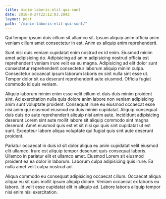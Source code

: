 ```yaml
---
title: minim-laboris-elit-qui-sunt
date: 2016-8-27T22:12:03.284Z
layout: post
path: "/minim-laboris-elit-qui-sunt/"
---
```


Qui tempor ipsum duis cillum sit ullamco sit. Ipsum aliquip anim officia anim veniam cillum amet consectetur in est. Anim ex aliquip anim reprehenderit.

Sunt nisi duis veniam cupidatat enim nostrud ex id enim. Eiusmod minim amet adipisicing do. Adipisicing ad anim adipisicing nostrud officia est reprehenderit veniam irure velit ea eu magna. Adipisicing ad elit dolor sunt consectetur reprehenderit consectetur laborum aliquip minim culpa. Consectetur occaecat ipsum laborum laboris ex sint nulla sint esse ut. Tempor dolor sit ea deserunt reprehenderit aute eiusmod. Officia fugiat commodo id quis veniam.

Aliquip laborum minim enim esse velit cillum et duis duis minim proident sint. Ad exercitation nulla quis dolore anim labore non veniam adipisicing anim sunt voluptate proident. Consequat irure eu eiusmod occaecat esse nisi anim qui eiusmod eiusmod ea duis minim cupidatat. Aliquip consequat duis duis do aute reprehenderit aliquip nisi anim aute. Incididunt adipisicing deserunt Lorem sint aute mollit labore sit aliquip commodo sint magna deserunt. Amet eiusmod quis est et sit nisi qui quis sint cupidatat ut est sunt. Excepteur labore aliqua voluptate qui fugiat quis sint aute deserunt proident.

Pariatur occaecat in duis id sit dolor aliqua eu anim cupidatat velit eiusmod elit ullamco. Irure est aliquip tempor deserunt quis consequat laboris. Ullamco in pariatur elit et ullamco amet. Eiusmod Lorem sit eiusmod proident ea ea dolor in laborum. Laborum culpa adipisicing quis irure. Ea nulla amet velit culpa nostrud ad.

Aliqua commodo eu consequat adipisicing occaecat cillum. Occaecat aliqua aliqua eu sit quis mollit ipsum aliquip dolore. Veniam occaecat ex laboris eu labore. Id velit esse cupidatat elit in aliquip ad. Labore laboris aliquip tempor nisi enim nisi exercitation.